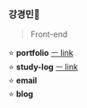 ### 강경민🐤

> Front-end

<!-- 0000.00.00 -->

⭐ **portfolio** [ㅡ link](https://github.com/minomad/Portfolio) <br/>
⭐ **study-log** [ㅡ link](https://github.com/minomad/study-repository) <br/>
⭐ **email**&nbsp;&nbsp;&nbsp;<br/>
⭐ **blog**&nbsp;&nbsp;&nbsp;